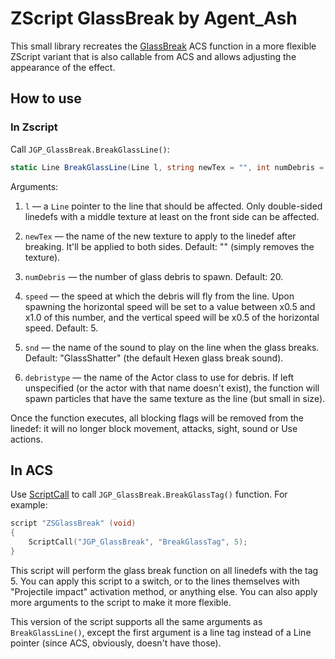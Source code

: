 # ZScript GlassBreak by Agent_Ash

This small library recreates the [GlassBreak](https://zdoom.org/wiki/GlassBreak) ACS function in a more flexible ZScript variant that is also callable from ACS and allows adjusting the appearance of the effect.

## How to use

### In Zscript

Call `JGP_GlassBreak.BreakGlassLine()`:

```csharp
static Line BreakGlassLine(Line l, string newTex = "", int numDebris = 20, int speed = 5, sound snd = "GlassShatter", string debristype = "")
```

Arguments:

1. `l` — a `Line` pointer to the line that should be affected. Only double-sided linedefs with a middle texture at least on the front side can be affected.

2. `newTex` — the name of the new texture to apply to the linedef after breaking. It'll be applied to both sides. Default: "" (simply removes the texture).

3. `numDebris` — the number of glass debris to spawn. Default: 20.

4. `speed` — the speed at which the debris will fly from the line. Upon spawning the horizontal speed will be set to a value between x0.5 and x1.0 of this number, and the vertical speed will be x0.5 of the horizontal speed. Default: 5.

5. `snd` — the name of the sound to play on the line when the glass breaks. Default: "GlassShatter" (the default Hexen glass break sound).

6. `debristype` — the name of the Actor class to use for debris. If left unspecified (or the actor with that name doesn't exist), the function will spawn particles that have the same texture as the line (but small in size).

Once the function executes, all blocking flags will be removed from the linedef: it will no longer block movement, attacks, sight, sound or Use actions.

## In ACS

Use [ScriptCall](https://zdoom.org/wiki/ScriptCall) to call `JGP_GlassBreak.BreakGlassTag()` function. For example:

```c
script "ZSGlassBreak" (void)
{
	ScriptCall("JGP_GlassBreak", "BreakGlassTag", 5);
}
```

This script will perform the glass break function on all linedefs with the tag 5. You can apply this script to a switch, or to the lines themselves with "Projectile impact" activation method, or anything else. You can also apply more arguments to the script to make it more flexible.

This version of the script supports all the same arguments as `BreakGlassLine()`, except the first argument is a line tag instead of a Line pointer (since ACS, obviously, doesn't have those).
